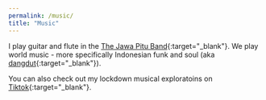 ```yaml
---
permalink: /music/
title: "Music"
---
```


I play guitar and flute in the [The Jawa Pitu Band](http://www.jawapitu.com/){:target="_blank"}. We play world music - more specifically Indonesian funk and soul (aka [dangdut](https://en.wikipedia.org/wiki/Dangdut){:target="_blank"}). 

You can also check out my lockdown musical exploratoins on [Tiktok](https://www.tiktok.com/@nilecsa){:target="_blank"}.